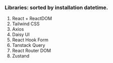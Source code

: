 ### Libraries: sorted by installation datetime.
1. React + ReactDOM
2. Tailwind CSS
3. Axios
4. Daisy UI
5. React Hook Form
6. Tanstack Query
7. React Router DOM
8. Zustand